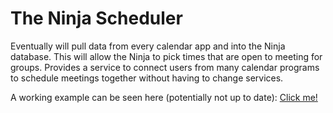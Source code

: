 <h1>The Ninja Scheduler</h1>

Eventually will pull data from every calendar app and into the Ninja database. This will allow the Ninja to pick times that are open to meeting for groups. Provides a service to connect users from many calendar programs to schedule meetings together without having to change services. 

A working example can be seen here (potentially not up to date): <a href="https://mysterious-escarpment-4611.herokuapp.com/">Click me!</a>